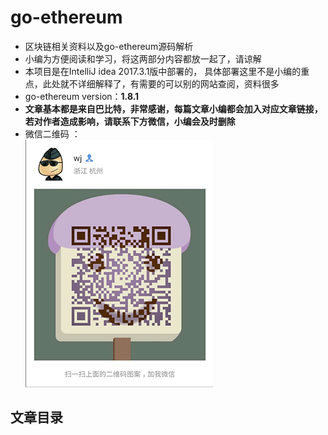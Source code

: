 # go-ethereum
* 区块链相关资料以及go-ethereum源码解析
* 小编为方便阅读和学习，将这两部分内容都放一起了，请谅解 
* 本项目是在IntelliJ idea 2017.3.1版中部署的， 具体部署这里不是小编的重点，此处就不详细解释了，有需要的可以别的网站查阅，资料很多
* go-ethereum version：**1.8.1**
* **文章基本都是来自巴比特，非常感谢，每篇文章小编都会加入对应文章链接，若对作者造成影响，请联系下方微信，小编会及时删除**
* 微信二维码 ：  
 ![image](./doc/img/my_wechat.png)  
## 文章目录


